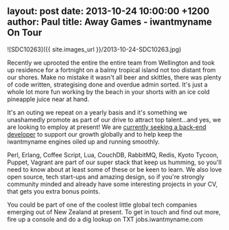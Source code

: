 layout: post
date: 2013-10-24 10:00:00 +1200
author: Paul
title: Away Games - iwantmyname On Tour
----

![SDC10263]({{ site.images_url }}/2013-10-24-SDC10263.jpg)

<!-- excerpt -->

Recently we uprooted the entire the entire team from Wellington and took up residence for a fortnight on a balmy tropical island not too distant from our shores. Make no mistake it wasn't all beer and skittles, there was plenty of code written, strategising done and overdue admin sorted. It's just a whole lot more fun working by the beach in your shorts with an ice cold pineapple juice near at hand.

<!-- /excerpt -->

It's an outing we repeat on a yearly basis and it's something we unashamedly promote as part of our drive to attract top talent...and yes, we are looking to employ at present! We are [currently seeking a back-end developer](https://iwantmyname.com/blog/2013/10/job-opening-back-end-blacksmith-developer.html) to support our growth globally and to help keep the iwantmyname engines oiled up and running smoothly.

Perl, Erlang, Coffee Script, Lua, CouchDB, RabbitMQ, Redis, Kyoto Tycoon, Puppet, Vagrant are part of our super stack that keep us humming, so you'll need to know about at least some of these or be keen to learn. We also love open source, tech start-ups and amazing design, so if you're strongly community minded and already have some interesting projects in your CV, that gets you extra bonus points.

You could be part of one of the coolest little global tech companies emerging out of New Zealand at present. To get in touch and find out more, fire up a console and do a dig lookup on TXT jobs.iwantmyname.com
